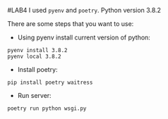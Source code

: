 #LAB4
I used ```pyenv``` and ```poetry```.
Python version 3.8.2


There are some steps that you want to use:

- Using pyenv install current version of python:
```
pyenv install 3.8.2
pyenv local 3.8.2
```

- Install poetry:

```
pip install poetry waitress
```

- Run server:

```
poetry run python wsgi.py
```
